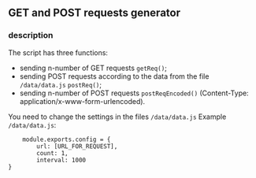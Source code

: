 ## GET and POST requests generator
### description
The script has three functions:
- sending n-number of GET requests `getReq()`;
- sending POST requests according to the data from the file `/data/data.js` `postReq()`;
- sending n-number of POST requests `postReqEncoded()` (Content-Type: application/x-www-form-urlencoded).

You need to change the settings in the files `/data/data.js`
Example `/data/data.js`:
```
    module.exports.config = {
        url: [URL_FOR_REQUEST],
        count: 1,  
        interval: 1000  
}
```